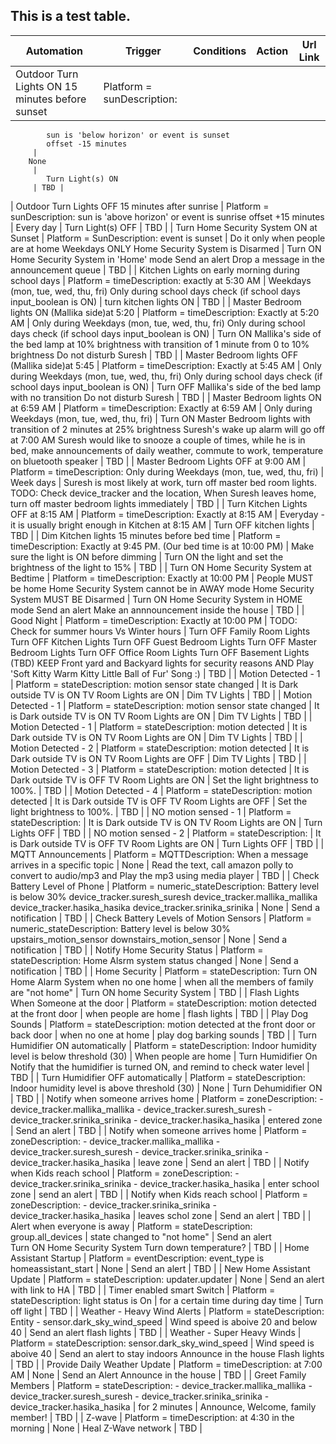 ## This is a test table.

|Automation | Trigger | Conditions   | Action | Url Link |
| --------- | ------- | ------------ | ------ | -------- |
 | Outdoor Turn Lights ON 15 minutes before sunset | Platform = sunDescription: 
			sun is 'below horizon' or event is sunset
			offset -15 minutes
		 | 
        None
		 | 
			Turn Light(s) ON
		 | TBD | 
 | Outdoor Turn Lights OFF 15 minutes after sunrise | Platform = sunDescription: 
			sun is 'above horizon' or event is sunrise
			offset +15 minutes
		 | 
			Every day
		 | 
			Turn Light(s) OFF
		 | TBD | 
 | Turn Home Security System ON at Sunset | Platform = SunDescription: 
			event is sunset
		 | 
			Do it only when people are at home
			Weekdays ONLY
			Home Security System is Disarmed
		 | 
			Turn ON Home Security System in 'Home' mode
			Send an alert
			Drop a message in the announcement queue
		 | TBD | 
 | Kitchen Lights on early morning during school days | Platform = timeDescription: 
			exactly at 5:30 AM
		 | 
		    Weekdays (mon, tue, wed, thu, fri)
			Only during school days check (if school days input_boolean is ON)
		 | 
			turn kitchen lights ON
		 | TBD | 
 | Master Bedroom lights ON (Mallika side)at 5:20 | Platform = timeDescription: 
			Exactly at 5:20 AM
		 | 
			Only during Weekdays (mon, tue, wed, thu, fri)
			Only during school days check (if school days input_boolean is ON)
		 | 
			Turn ON Mallika's side of the bed lamp at 10% brightness with transition of 1 minute from 0 to 10% brightness
			Do not disturb Suresh
		 | TBD | 
 | Master Bedroom lights OFF (Mallika side)at 5:45 | Platform = timeDescription: 
			Exactly at 5:45 AM
		 | 
			Only during Weekdays (mon, tue, wed, thu, fri)
			Only during school days check (if school days input_boolean is ON)
		 | 
			Turn OFF Mallika's side of the bed lamp with no transition
			Do not disturb Suresh
		 | TBD | 
 | Master Bedroom lights ON at 6:59 AM | Platform = timeDescription: 
			Exactly at 6:59 AM
		 | 
			Only during Weekdays (mon, tue, wed, thu, fri)
		 | 
			Turn ON Master Bedroom lights with transition of 2 minutes at 25% brightness
			Suresh's wake up alarm will go off at 7:00 AM
			Suresh would like to snooze a couple of times, while he is in bed, make announcements of daily weather, commute to work, temperature on bluetooth speaker
		 | TBD | 
 | Master Bedroom Lights OFF at 9:00 AM | Platform = timeDescription: 
			Only during Weekdays (mon, tue, wed, thu, fri)
		 | 
			Week days
		 | 
			Suresh is most likely at work, turn off master bed room lights.
			TODO: Check device_tracker and the location, When Suresh leaves home, turn off master bedroom lights immediately
		 | TBD | 
 | Turn Kitchen Lights OFF at 8:15 AM | Platform = timeDescription: 
			Exactly at 8:15 AM
		 | 
			Everyday - it is usually bright enough in Kitchen at 8:15 AM
		 | 
			Turn OFF kitchen lights
		 | TBD | 
 | Dim Kitchen lights 15 minutes before bed time | Platform = timeDescription: 
			Exactly at 9:45 PM. (Our bed time is at 10:00 PM)
		 | 
			Make sure the light is ON before dimming
		 | 
			Turn ON the light and set the brightness of the light to 15%
		 | TBD | 
 | Turn ON Home Security System at Bedtime | Platform = timeDescription: 
			Exactly at 10:00 PM
		 | 
			People MUST be home
			Home Security System cannot be in AWAY mode
			Home Security System MUST BE Disarmed
		 | 
			Turn ON Home Security System in HOME mode
			Send an alert
			Make an annnouncement inside the house
		 | TBD | 
 | Good Night | Platform = timeDescription: 
			Exactly at 10:00 PM
		 | 
			TODO: Check for summer hours Vs Winter hours
		 | 
			Turn OFF Family Room Lights
			Turn OFF Kitchen Lights
			Turn OFF Guest Bedroom Lights
			Turn OFF Master Bedroom Lights
			Turn OFF Office Room Lights
			Turn OFF Basement Lights (TBD)
			KEEP Front yard and Backyard lights for security reasons
			AND
			Play 'Soft Kitty Warm Kitty Little Ball of Fur' Song :)
		 | TBD | 
 | Motion Detected - 1 | Platform = stateDescription: 
			motion sensor state changed
		 | 
			It is Dark outside
			TV is ON
			TV Room Lights are ON
		 | 
			Dim TV Lights
		 | TBD | 
 | Motion Detected - 1 | Platform = stateDescription: 
			motion sensor state changed
		 | 
			It is Dark outside
			TV is ON
			TV Room Lights are ON
		 | 
			Dim TV Lights
		 | TBD | 
 | Motion Detected - 1 | Platform = stateDescription: 
			motion detected
		 | 
			It is Dark outside
			TV is ON
			TV Room Lights are ON
		 | 
			Dim TV Lights
		 | TBD | 
 | Motion Detected - 2 | Platform = stateDescription: 
			motion detected
		 | 
			It is Dark outside
			TV is ON
			TV Room Lights are OFF
		 | 
			Dim TV Lights
		 | TBD | 
 | Motion Detected - 3 | Platform = stateDescription: 
			motion detected
		 | 
			It is Dark outside
			TV is OFF
			TV Room Lights are ON
		 | 
			Set the light brightness to 100%.
		 | TBD | 
 | Motion Detected - 4 | Platform = stateDescription: 
			motion detected
		 | 
			It is Dark outside
			TV is OFF
			TV Room Lights are OFF
		 | 
			Set the light brightness to 100%.
		 | TBD | 
 | NO motion sensed - 1 | Platform = stateDescription:  | 
			It is Dark outside
			TV is ON
			TV Room Lights are ON
		 | 
			Turn Lights OFF
		 | TBD | 
 | NO motion sensed - 2 | Platform = stateDescription:  | 
			It is Dark outside
			TV is OFF
			TV Room Lights are ON
		 | 
			Turn Lights OFF
		 | TBD | 
 | MQTT Announcements | Platform = MQTTDescription: 
			When a message arrives in a specific topic
		 | 
			None
		 | 
			Read the text, call amazon polly to convert to audio/mp3 and Play the mp3 using media player
		 | TBD | 
 | Check Battery Level of Phone | Platform = numeric_stateDescription: 
			Battery level is below 30%
			device_tracker.suresh_suresh
			device_tracker.mallika_mallika
			device_tracker.hasika_hasika
			device_tracker.srinika_srinika
		 | 
			None
		 | 
			Send a notification
		 | TBD | 
 | Check Battery Levels of Motion Sensors | Platform = numeric_stateDescription: 
			Battery level is below 30%
			upstairs_motion_sensor
			downstairs_motion_sensor
		 | 
			None
		 | 
			Send a notification
		 | TBD | 
 | Notify Home Security Status | Platform = stateDescription: 
			Home Alsrm system status changed
		 | 
			None
		 | 
			Send a notification
		 | TBD | 
 | Home Security | Platform = stateDescription: 
			Turn ON Home Alarm System when no one home
		 | 
			when all the members of family are "not home"
		 | 
			Turn ON home Security System
		 | TBD | 
 | Flash Lights When Someone at the door | Platform = stateDescription: 
			motion detected at the front door
		 | 
			when people are home
		 | 
			flash lights
		 | TBD | 
 | Play Dog Sounds | Platform = stateDescription: 
			motion detected at the front door or back door
		 | 
			when no one at home
		 | 
			play dog barking sounds
		 | TBD | 
 | Turn Humidifier ON automatically | Platform = stateDescription: 
			Indoor humidity level is below threshold (30)
		 | 
			When people are home
		 | 
			Turn Humidifier On
			Notify that the humidifier is turned ON, and remind to check water level
		 | TBD | 
 | Turn Humidifier OFF automatically | Platform = stateDescription: 
			Indoor humidity level is above threshold (30)
		 | 
			None
		 | 
			Turn Dehumidifier ON
		 | TBD | 
 | Notify when someone arrives home | Platform = zoneDescription: 
			- device_tracker.mallika_mallika
			- device_tracker.suresh_suresh
			- device_tracker.srinika_srinika
			- device_tracker.hasika_hasika
		 | 
			entered zone
		 | 
			Send an alert
		 | TBD | 
 | Notify when someone arrives home | Platform = zoneDescription: 
			- device_tracker.mallika_mallika
			- device_tracker.suresh_suresh
			- device_tracker.srinika_srinika
			- device_tracker.hasika_hasika
		 | 
			leave zone
		 | 
			Send an alert
		 | TBD | 
 | Notify when Kids reach school | Platform = zoneDescription: 
			- device_tracker.srinika_srinika
			- device_tracker.hasika_hasika
		 | 
			enter school zone
		 | 
			send an alert
		 | TBD | 
 | Notify when Kids reach school | Platform = zoneDescription: 
			- device_tracker.srinika_srinika
			- device_tracker.hasika_hasika
		 | 
			leaves schol zone
		 | 
			Send an alert
		 | TBD | 
 | Alert when everyone is away | Platform = stateDescription: 
			group.all_devices
		 | 
			state changed to "not home"
		 | 
			Send an alert	
			Turn ON Home Security System
			Turn down temperature?
		 | TBD | 
 | Home Assistant Startup | Platform = eventDescription: 
			event_type is homeassistant_start
		 | 
			None
		 | 
			Send an alert
		 | TBD | 
 | New Home Assistant Update | Platform = stateDescription: 
			updater.updater
		 | 
			None
		 | 
			Send an alert with link to HA
		 | TBD | 
 | Timer enabled smart Switch | Platform = stateDescription: 
			light status is On
		 | 
			for a certain time
			during day time
		 | 
			Turn off light
		 | TBD | 
 | Weather - Heavy Wind Alerts | Platform = stateDescription: 
			Entity - sensor.dark_sky_wind_speed
		 | 
			Wind speed is aboive 20 and below 40
		 | 
			Send an alert
			flash lights
		 | TBD | 
 | Weather - Super Heavy Winds | Platform = stateDescription: 
			sensor.dark_sky_wind_speed
		 | 
			Wind speed is aboive 40
		 | 
			Send an alert to stay indoors
			Announce in the house
			Flash lights
		 | TBD | 
 | Provide Daily Weather Update | Platform = timeDescription: 
			at 7:00 AM
		 | 
			None
		 | 
			Send an Alert
			Announce in the house
		 | TBD | 
 | Greet Family Members | Platform = stateDescription: 
        - device_tracker.mallika_mallika
        - device_tracker.suresh_suresh
        - device_tracker.srinika_srinika
        - device_tracker.hasika_hasika
		 | 
			for 2 minutes
		 | 
			Announce, Welcome, family member!
		 | TBD | 
 | Z-wave | Platform = timeDescription: 
			at 4:30 in the morning
		 | 
			None
		 | 
			Heal Z-Wave network
		 | TBD | 
